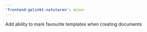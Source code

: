 ```yaml
---
'frontend-gelinkt-notuleren': minor
---
```


Add ability to mark favourite templates when creating documents
